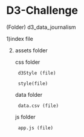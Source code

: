 # D3-Challenge

(Folder) d3_data_journalism

1)index file

2) assets folder

	css folder

		d3Style (file)

		style(file)

	data folder

		data.csv (file)

	js folder

		app.js (file)
		
	